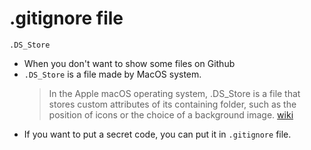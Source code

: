 # .gitignore file

```
.DS_Store
```

- When you don't want to show some files on Github
- `.DS_Store` is a file made by MacOS system.
  > In the Apple macOS operating system, .DS_Store is a file that stores custom attributes of its containing folder, such as the position of icons or the choice of a background image.
  > [wiki](https://en.wikipedia.org/wiki/.DS_Store)
- If you want to put a secret code, you can put it in `.gitignore` file.
